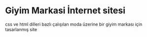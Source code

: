 # Giyim Markasi İnternet sitesi
 css ve html dilleri bazlı çalışılan moda üzerine bir giyim markası için tasarlanmış site
